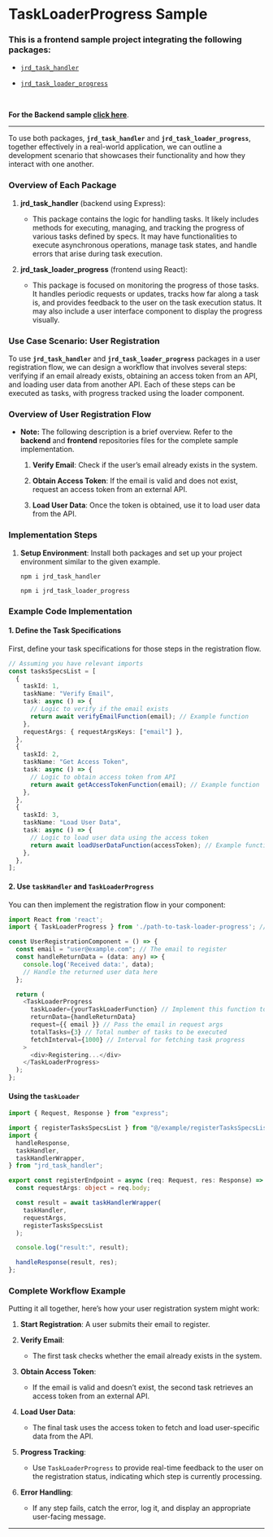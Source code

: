 # TaskLoaderProgress Sample

### This is a frontend sample project integrating the following packages:

-  [`jrd_task_handler`](https://www.npmjs.com/package/jrd_task_handler)
   
-  [`jrd_task_loader_progress`](https://www.npmjs.com/package/jrd_task_loader_progress)

<br/>

**For the Backend sample [click here](https://github.com/junior-ramos-dev/jrd_task_handler_test)**.

---

To use both packages, **`jrd_task_handler`** and **`jrd_task_loader_progress`**, together effectively in a real-world application, we can outline a development scenario that showcases their functionality and how they interact with one another.


### Overview of Each Package

1. **jrd_task_handler** (backend using Express): 
   - This package contains the logic for handling tasks. It likely includes methods for executing, managing, and tracking the progress of various tasks defined by specs. It may have functionalities to execute asynchronous operations, manage task states, and handle errors that arise during task execution.

2. **jrd_task_loader_progress** (frontend using React): 
   - This package is focused on monitoring the progress of those tasks. It handles periodic requests or updates, tracks how far along a task is, and provides feedback to the user on the task execution status. It may also include a user interface component to display the progress visually.

### Use Case Scenario: User Registration

To use **`jrd_task_handler`** and **`jrd_task_loader_progress`** packages in a user registration flow, we can design a workflow that involves several steps: verifying if an email already exists, obtaining an access token from an API, and loading user data from another API. Each of these steps can be executed as tasks, with progress tracked using the loader component.

### Overview of User Registration Flow 

- **Note:** The following description is a brief overview. Refer to the **backend** and **frontend** repositories files for the complete sample implementation. 

  1. **Verify Email**: Check if the user’s email already exists in the system.
  
  2. **Obtain Access Token**: If the email is valid and does not exist, request an access token from an external API.

  3. **Load User Data**: Once the token is obtained, use it to load user data from the API.

### Implementation Steps

1. **Setup Environment**: Install both packages and set up your project environment similar to the given example.

    ```
    npm i jrd_task_handler

    npm i jrd_task_loader_progress
    ```

### Example Code Implementation

#### 1. Define the Task Specifications

First, define your task specifications for those steps in the registration flow.

```typescript
// Assuming you have relevant imports
const tasksSpecsList = [
  {
    taskId: 1,
    taskName: "Verify Email",
    task: async () => {
      // Logic to verify if the email exists
      return await verifyEmailFunction(email); // Example function
    },
    requestArgs: { requestArgsKeys: ["email"] },
  },
  {
    taskId: 2,
    taskName: "Get Access Token",
    task: async () => {
      // Logic to obtain access token from API
      return await getAccessTokenFunction(email); // Example function
    },
  },
  {
    taskId: 3,
    taskName: "Load User Data",
    task: async () => {
      // Logic to load user data using the access token
      return await loadUserDataFunction(accessToken); // Example function
    },
  },
];
```

#### 2. Use `taskHandler` and `TaskLoaderProgress`

You can then implement the registration flow in your component:

```typescript
import React from 'react';
import { TaskLoaderProgress } from './path-to-task-loader-progress'; // Adjust path as necessary

const UserRegistrationComponent = () => {
  const email = "user@example.com"; // The email to register
  const handleReturnData = (data: any) => {
    console.log('Received data:', data);
    // Handle the returned user data here
  };

  return (
    <TaskLoaderProgress
      taskLoader={yourTaskLoaderFunction} // Implement this function to run tasks
      returnData={handleReturnData}
      request={{ email }} // Pass the email in request args
      totalTasks={3} // Total number of tasks to be executed
      fetchInterval={1000} // Interval for fetching task progress
    >
      <div>Registering...</div>
    </TaskLoaderProgress>
  );
};
```

#### Using the `taskLoader` 


```typescript
import { Request, Response } from "express";

import { registerTasksSpecsList } from "@/example/registerTasksSpecsList";
import {
  handleResponse,
  taskHandler,
  taskHandlerWrapper,
} from "jrd_task_handler";

export const registerEndpoint = async (req: Request, res: Response) => {
  const requestArgs: object = req.body;

  const result = await taskHandlerWrapper(
    taskHandler,
    requestArgs,
    registerTasksSpecsList
  );

  console.log("result:", result);

  handleResponse(result, res);
};
```

### Complete Workflow Example

Putting it all together, here’s how your user registration system might work:

1. **Start Registration**: A user submits their email to register.

2. **Verify Email**:
   - The first task checks whether the email already exists in the system.

3. **Obtain Access Token**:
   - If the email is valid and doesn’t exist, the second task retrieves an access token from an external API.

4. **Load User Data**:
   - The final task uses the access token to fetch and load user-specific data from the API.

5. **Progress Tracking**:
   - Use `TaskLoaderProgress` to provide real-time feedback to the user on the registration status, indicating which step is currently processing.

6. **Error Handling**:
   - If any step fails, catch the error, log it, and display an appropriate user-facing message.

---

